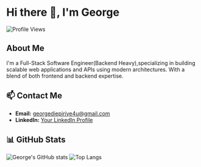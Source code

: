 # Hi there 👋, I'm George

![Profile Views](https://komarev.com/ghpvc/?username=ygeorgediepiriye&style=flat-square)

## About Me
I'm a Full-Stack Software Engineer(Backend Heavy),specializing in building scalable web applications and APIs using modern architectures. With a blend of both frontend and backend expertise.

## 📫 Contact Me
- **Email:** georgediepiriye4u@gmail.com
- **LinkedIn:** [Your LinkedIn Profile](https://www.linkedin.com/in/georgediepiriye)

## 📊 GitHub Stats
![George's GitHub stats](https://github-readme-stats.vercel.app/api?username=georgediepiriye&show_icons=true&theme=radical)
![Top Langs](https://github-readme-stats.vercel.app/api/top-langs/?username=georgediepiriye&layout=compact&theme=radical)


